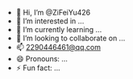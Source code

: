 - 👋 Hi, I’m @ZiFeiYu426
- 👀 I’m interested in ...
- 🌱 I’m currently learning ...
- 💞️ I’m looking to collaborate on ...
- 📫 2290446461@qq.com
- 😄 Pronouns: ...
- ⚡ Fun fact: ...

<!---
ZiFeiYu426/ZiFeiYu426 is a ✨ special ✨ repository because its `README.md` (this file) appears on your GitHub profile.
You can click the Preview link to take a look at your changes.
--->
